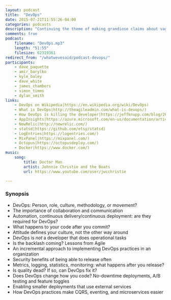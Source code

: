 ```yaml
---
layout: podcast
title:  "DevOps"
date: 2015-07-21T11:55:26-04:00
categories: podcasts
description: "Continuing the theme of making grandiose claims about vaguely defined terms, the Western Devs take on the Rise of DevOps"
comments: true
podcast: 
    filename: "DevOps.mp3"
    length: "51:55"
    filesize: 62319361
redirect_from: "/whatwevesaid/podcast-devops/"
participants:
    - dave_paquette
    - amir_barylko
    - kyle_baley
    - dave_white
    - james_chambers
    - simon_timms
    - dylan_smith
links:
    - DevOps on Wikipedia|https://en.wikipedia.org/wiki/DevOps)
    - What is DevOps|http://theagileadmin.com/what-is-devops/)
    - How DevOps is killing the developer|https://jeffknupp.com/blog/2014/04/15/how-devops-is-killing-the-developer/)
    - AppInsights|https://azure.microsoft.com/en-us/documentation/articles/app-insights-get-started/)
    - NewRelic|http://newrelic.com/)
    - statsd|https://github.com/etsy/statsd)
    - LogEntries|https://logentries.com/)
    - MixPanel|https://mixpanel.com/)
    - Octopus|https://octopusdeploy.com/)
    - Docker|https://www.docker.com/)
music:
    song:
        title: Doctor Man
        artist: Johnnie Christie and the Boats
        url: https://www.youtube.com/user/jwcchristie

---
```


### Synopsis

* DevOps: Person, role, culture, methodology, or movement?
* The importance of collaboration and communication
* Automation, continuous delivery/continuous deployment: are they required for DevOps?
* What happens to your code after you commit?
* Attitude defines your culture, not the other way around
* DevOps is *not* a developer that does operational tasks
* Is the backlash coming? Lessons from Agile
* An incremental approach to implementing DevOps practices in an organization
* Security benefits of being able to release often
* Metrics, logging, statistics, monitoring: what happens after you release?
* Is quality dead? If so, can DevOps fix it?
* Does DevOps change how you code? No-downtime deployments, A/B testing and feature toggles
* Enabling smaller deployments that use external services
* How DevOps practices make CQRS, eventing, and microservices easier
